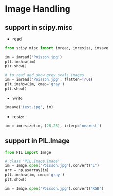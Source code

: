 # Image Handling

## support in scipy.misc
- read
```python
from scipy.misc import imread, imresize, imsave

im = imread('Poisson.jpg') 
plt.imshow(im)
plt.show()

# to read and show grey scale images
im = imread('Poisson.jpg', flatten=True) 
plt.imshow(im, cmap='gray')
plt.show()
```
- write
```python
imsave('test.jpg', im)
```
- resize
```python
im = imresize(im, (28,28), interp='nearest')
```

## support in PIL.Image
```python
from PIL import Image

# class 'PIL.Image.Image'
im = Image.open('Poisson.jpg').convert("L")
arr = np.asarray(im)
plt.imshow(im, cmap='gray')
plt.show()

im = Image.open('Poisson.jpg').convert("RGB")
```
